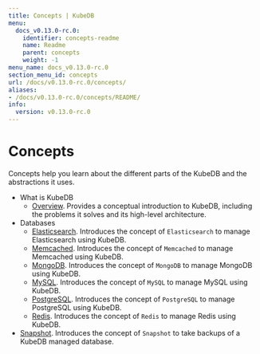```yaml
---
title: Concepts | KubeDB
menu:
  docs_v0.13.0-rc.0:
    identifier: concepts-readme
    name: Readme
    parent: concepts
    weight: -1
menu_name: docs_v0.13.0-rc.0
section_menu_id: concepts
url: /docs/v0.13.0-rc.0/concepts/
aliases:
- /docs/v0.13.0-rc.0/concepts/README/
info:
  version: v0.13.0-rc.0
---
```


# Concepts

Concepts help you learn about the different parts of the KubeDB and the abstractions it uses.

- What is KubeDB
  - [Overview](/docs/v0.13.0-rc.0/concepts/what-is-kubedb/overview). Provides a conceptual introduction to KubeDB, including the problems it solves and its high-level architecture.
- Databases
  - [Elasticsearch](/docs/v0.13.0-rc.0/concepts/databases/elasticsearch). Introduces the concept of `Elasticsearch` to manage Elasticsearch using KubeDB.
  - [Memcached](/docs/v0.13.0-rc.0/concepts/databases/memcached). Introduces the concept of `Memcached` to manage Memcached using KubeDB.
  - [MongoDB](/docs/v0.13.0-rc.0/concepts/databases/mongodb). Introduces the concept of `MongoDB` to manage MongoDB using KubeDB.
  - [MySQL](/docs/v0.13.0-rc.0/concepts/databases/mysql). Introduces the concept of `MySQL` to manage MySQL using KubeDB.
  - [PostgreSQL](/docs/v0.13.0-rc.0/concepts/databases/postgres). Introduces the concept of `PostgreSQL` to manage PostgreSQL using KubeDB.
  - [Redis](/docs/v0.13.0-rc.0/concepts/databases/redis). Introduces the concept of `Redis` to manage Redis using KubeDB.
- [Snapshot](/docs/v0.13.0-rc.0/concepts/snapshot). Introduces the concept of `Snapshot` to take backups of a KubeDB managed database.
